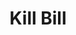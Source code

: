 ---
includes: 
  - account
  
current_page: account

menu_items:
  - index
  - tenant
  - catalog
  - account
  - payment-method
  - subscription
  - bundle
  - invoice
  - invoice-item
  - credit
  - payment
  - payment-transaction
  - invoice-payment
  - usage
  - custom-field
  - tag
  - tag-definition
  - export
  - admin
  - security
  - aviate-auth
  - aviate-catalog
  - aviate-health
  - aviate-metering

title: Kill Bill

language_tabs:
   - shell
   - java
   - ruby
   - python
   - javascript
   - php

toc_footers:
  - <a href="mailto:support@killbill.io">Report a doc problem </a>

search: true

code_clipboard: true

---